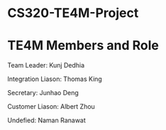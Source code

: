 # CS320-TE4M-Project

# TE4M Members and Role
Team Leader: Kunj Dedhia

Integration Liason: Thomas King

Secretary: Junhao Deng

Customer Liason: Albert Zhou

Undefied: Naman Ranawat
					
